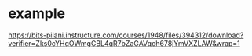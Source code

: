 # example
https://bits-pilani.instructure.com/courses/1948/files/394312/download?verifier=Zks0cYHqOWmgCBL4qR7bZaGAVqoh678jYmVXZLAW&wrap=1
